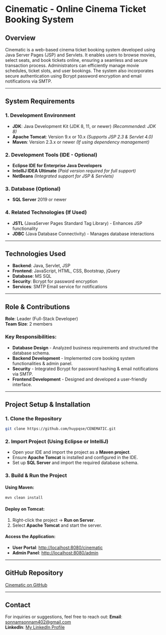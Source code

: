 #  Cinematic - Online Cinema Ticket Booking System

##  Overview
Cinematic is a web-based cinema ticket booking system developed using Java Server Pages (JSP) and Servlets. It enables users to browse movies, select seats, and book tickets online, ensuring a seamless and secure transaction process. Administrators can efficiently manage movie schedules, ticket slots, and user bookings. The system also incorporates secure authentication using Bcrypt password encryption and email notifications via SMTP.

---

##  System Requirements

### 1️. Development Environment
- **JDK**: Java Development Kit (JDK 8, 11, or newer) _(Recommended: JDK 8)_
- **Apache Tomcat**: Version 9.x or 10.x _(Supports JSP 2.3 & Servlet 4.0)_
- **Maven**: Version 2.3.x or newer _(If using dependency management)_

### 2️. Development Tools (IDE - Optional)
- **Eclipse IDE for Enterprise Java Developers**
- **IntelliJ IDEA Ultimate** _(Paid version required for full support)_
- **NetBeans** _(Integrated support for JSP & Servlets)_

### 3️. Database (Optional)
- **SQL Server** 2019 or newer

### 4️. Related Technologies (If Used)
- **JSTL** (JavaServer Pages Standard Tag Library) - Enhances JSP functionality
- **JDBC** (Java Database Connectivity) - Manages database interactions

---

##  Technologies Used
- **Backend**: Java, Servlet, JSP
- **Frontend**: JavaScript, HTML, CSS, Bootstrap, jQuery
- **Database**: MS SQL
- **Security**: Bcrypt for password encryption
- **Services**: SMTP Email service for notifications

---

##  Role & Contributions
**Role**: Leader (Full-Stack Developer)  
**Team Size**: 2 members  

###  Key Responsibilities:
- **Database Design** - Analyzed business requirements and structured the database schema.  
- **Backend Development** - Implemented core booking system functionalities & admin panel.  
- **Security** - Integrated Bcrypt for password hashing & email notifications via SMTP.  
- **Frontend Development** - Designed and developed a user-friendly interface.  

---

##  Project Setup & Installation

### 1️. Clone the Repository
```sh
git clone https://github.com/huypqse/CENEMATIC.git
```

### 2️. Import Project (Using Eclipse or IntelliJ)
- Open your IDE and import the project as a **Maven project**.
- Ensure **Apache Tomcat** is installed and configured in the IDE.
- Set up **SQL Server** and import the required database schema.

### 3️. Build & Run the Project
#### Using Maven:
```sh
mvn clean install
```
#### Deploy on Tomcat:
1. Right-click the project → **Run on Server**.
2. Select **Apache Tomcat** and start the server.

#### Access the Application:
- **User Portal**: [http://localhost:8080/cinematic](http://localhost:8080/cinematic)
- **Admin Panel**: [http://localhost:8080/admin](http://localhost:8080/admin)

---

##  GitHub Repository
 [Cinematic on GitHub](https://github.com/sonnamnguyen/cinema-house-cinema-web-project)

---

##  Contact
For inquiries or suggestions, feel free to reach out:
 **Email**: [sonnamsonnam402@gmail.com](mailto:sonnamsonnam402@gmail.com)  
 **LinkedIn**: [My LinkedIn Profile](linkedin.com/in/son-nam-nguyen-0a8094354)
